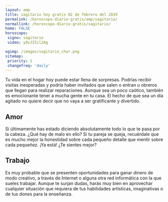 ```yaml
---
layout: amp
title: sagitario hoy gratis 02 de febrero del 2019 
permalink: /horoscopo-diario-gratis/amp/sagitario/
normallink: /horoscopo-diario-gratis/sagitario/
home: FALSE
horoscopo:
 signo: sagitario
 video: y8vJI5il2Ag

ogimg: /images/sagitario_char.png
sitemap:
 priority: 1
 changefreq: 'daily'
---
```



Tu vida en el hogar hoy puede estar llena de sorpresas. Podrías recibir visitas inesperadas y podría haber invitados que salen o entran u obreros que llegan para realizar reparaciones. Aunque sea un poco caótico, también es emocionante tener a mucha gente en tu casa. El hecho de que sea un día agitado no quiere decir que no vaya a ser gratificante y divertido.

## Amor

Si últimamente has estado diciendo absolutamente todo lo que te pasa por la cabeza. ¿Qué hay de malo en ello? Si tu pareja se queja, recuérdale que es mucho mejor la honestidad sobre cada pequeño detalle que mentir sobre cada pequeñez. ¡Ya está! ¿Te sientes mejor?

## Trabajo

Es muy probable que se presenten oportunidades para ganar dinero de modo creativo, a través de Internet o alguna otra red informática con la que sueles trabajar. Aunque te surjan dudas, harás muy bien en aprovechar cualquier situación que requiera de tus habilidades artísticas, imaginativas o de tus dones para la enseñanza.